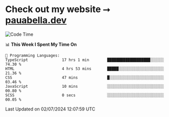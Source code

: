 # Check out my website ⭢ [pauabella.dev](https://pauabella.dev)

<!--START_SECTION:waka-->
![Code Time](http://img.shields.io/badge/Code%20Time-3%2C517%20hrs%2048%20mins-blue)

📊 **This Week I Spent My Time On** 

```text
💬 Programming Languages: 
TypeScript               17 hrs 1 min        ███████████████████░░░░░░   74.30 % 
HTML                     4 hrs 53 mins       █████░░░░░░░░░░░░░░░░░░░░   21.36 % 
CSS                      47 mins             █░░░░░░░░░░░░░░░░░░░░░░░░   03.46 % 
JavaScript               10 mins             ░░░░░░░░░░░░░░░░░░░░░░░░░   00.80 % 
SCSS                     0 secs              ░░░░░░░░░░░░░░░░░░░░░░░░░   00.05 % 
```


 Last Updated on 02/07/2024 12:07:59 UTC
<!--END_SECTION:waka-->
